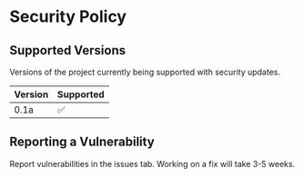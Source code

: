 # Security Policy

## Supported Versions


Versions of the project currently being supported with security updates.

| Version | Supported          |
| ------- | ------------------ |
| 0.1a   | :white_check_mark: |


## Reporting a Vulnerability

Report vulnerabilities in the issues tab. Working on a fix will take 3-5 weeks.
